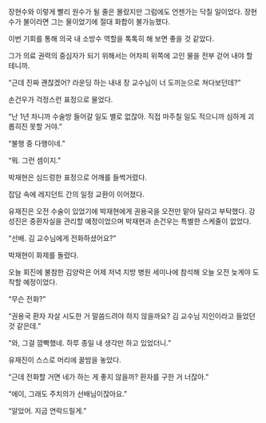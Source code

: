 장현수와 이렇게 빨리 원수가 될 줄은 몰랐지만 그럼에도 언젠가는 닥칠 일이었다. 장현수가 불이라면 그는 물이었기에 절대 화합이 불가능했다.

이번 기회를 통해 의국 내 소방수 역할을 톡톡히 해 보면 좋을 것 같았다.

그가 의료 권력의 중심자가 되기 위해서는 어차피 위쪽에 고인 물을 전부 걷어 내야 할 테니까.

“근데 진짜 괜찮겠어? 라운딩 하는 내내 장 교수님이 너 도끼눈으로 쳐다보던데?”

손건우가 걱정스런 표정으로 물었다.

“난 1년 차니까 수술방 들어갈 일도 별로 없잖아. 직접 마주칠 일도 적으니까 심하게 괴롭히진 못할 거야.”

“불행 중 다행이네.”

“뭐. 그런 셈이지.”

박재현은 심드렁한 표정으로 어깨를 들썩거렸다.

잡담 속에 레지던트 간의 일정 교환이 이어졌다.

유재진은 오전 수술이 있었기에 박재현에게 권용국을 오전만 맡아 달라고 부탁했다. 강성진은 중환자실을 관리할 예정이었으며 박재현과 손건우는 특별한 스케줄이 없었다.

“선배. 김 교수님에게 전화하셨어요?”

박재현이 화제를 돌렸다.

오늘 회진에 불참한 김양락은 어제 저녁 지방 병원 세미나에 참석해 오늘 오전 늦게야 도착할 예정이었다.

“무슨 전화?”

“권용국 환자 자살 시도한 거 말씀드려야 하지 않을까요? 김 교수님 지인이라고 들었던 것 같은데.”

“와, 그걸 깜빡했네. 하루 종일 내 생각만 하고 있었더니.”

유재진이 스스로 머리에 꿀밤을 놓았다.

“근데 전화할 거면 네가 하는 게 좋지 않을까? 환자를 구한 거 너잖아.”

“에이, 그래도 주치의가 선배님이잖아요.”

“알았어. 지금 연락드릴게.”